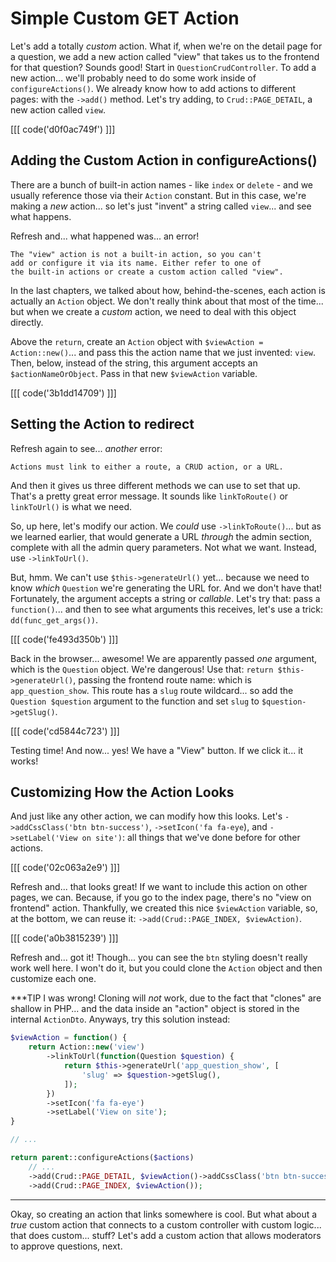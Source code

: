 # Simple Custom GET Action

Let's add a totally *custom* action. What if, when we're on the detail page for a
question, we add a new action called "view" that takes us to the frontend for that
question? Sounds good! Start in `QuestionCrudController`. To add a new action...
we'll probably need to do some work inside of `configureActions()`. We already know
how to add actions to different pages: with the `->add()` method. Let's try adding,
to `Crud::PAGE_DETAIL`, a new action called `view`.

[[[ code('d0f0ac749f') ]]]

## Adding the Custom Action in configureActions()

There are a bunch of built-in action names - like `index` or `delete` - and we
usually reference those via their `Action` constant. But in this case, we're making
a *new* action... so let's just "invent" a string called `view`... and see what
happens.

Refresh and... what happened was... an error!

```
The "view" action is not a built-in action, so you can't
add or configure it via its name. Either refer to one of
the built-in actions or create a custom action called "view".
```

In the last chapters, we talked about how, behind-the-scenes, each action is actually
an `Action` object. We don't really think about that most of the time... but when we
create a *custom* action, we need to deal with this object directly.

Above the `return`, create an `Action` object with `$viewAction = Action::new()`...
and pass this the action name that we just invented: `view`. Then, below, instead
of the string, this argument accepts an `$actionNameOrObject`. Pass in that new
`$viewAction` variable.

[[[ code('3b1dd14709') ]]]

## Setting the Action to redirect

Refresh again to see... *another* error:

```
Actions must link to either a route, a CRUD action, or a URL.
```

And then it gives us three different methods we can use to set that up. That's
a pretty great error message. It sounds like `linkToRoute()` or `linkToUrl()` is
what we need.

So, up here, let's modify our action. We *could* use `->linkToRoute()`... but as
we learned earlier, that would generate a URL *through* the admin section, complete
with all the admin query parameters. Not what we want. Instead, use
`->linkToUrl()`.

But, hmm. We can't use `$this->generateUrl()` yet... because we need to know
*which* `Question` we're generating the URL for. And we don't have that! Fortunately,
the argument accepts a string or *callable*. Let's try that: pass a `function()`...
and then to see what arguments this receives, let's use a trick:
`dd(func_get_args())`.

[[[ code('fe493d350b') ]]]

Back in the browser... awesome! We are apparently passed *one* argument, which is
the `Question` object. We're dangerous! Use that: `return $this->generateUrl()`,
passing the frontend route name: which is `app_question_show`. This route has
a `slug` route wildcard... so add the `Question $question` argument to the
function and set `slug` to `$question->getSlug()`.

[[[ code('cd5844c723') ]]]

Testing time! And now... yes! We have a "View" button. If we click it... it works!

## Customizing How the Action Looks

And just like any other action, we can modify how this looks. Let's
`->addCssClass('btn btn-success')`, `->setIcon('fa fa-eye`), and
`->setLabel('View on site')`: all things that we've done before for other actions.

[[[ code('02c063a2e9') ]]]

Refresh and... that looks great! If we want to include this action on other pages,
we can. Because, if you go to the index page, there's no "view on frontend" action.
Thankfully, we created this nice `$viewAction` variable, so, at the bottom, we
can reuse it: `->add(Crud::PAGE_INDEX, $viewAction)`.

[[[ code('a0b3815239') ]]]

Refresh and... got it! Though... you can see the `btn` styling doesn't really work
well here. I won't do it, but you could clone the `Action` object and then
customize each one.

***TIP
I was wrong! Cloning will *not* work, due to the fact that "clones" are shallow in
PHP... and the data inside an "action" object is stored in the internal `ActionDto`.
Anyways, try this solution instead:

```php
$viewAction = function() {
    return Action::new('view')
        ->linkToUrl(function(Question $question) {
            return $this->generateUrl('app_question_show', [
                'slug' => $question->getSlug(),
            ]);
        })
        ->setIcon('fa fa-eye')
        ->setLabel('View on site');
}

// ...

return parent::configureActions($actions)
    // ...
    ->add(Crud::PAGE_DETAIL, $viewAction()->addCssClass('btn btn-success'))
    ->add(Crud::PAGE_INDEX, $viewAction());
```
***

Okay, so creating an action that links somewhere is cool. But what about a *true*
custom action that connects to a custom controller with custom logic... that does
custom... stuff? Let's add a custom action that allows moderators to approve
questions, next.
